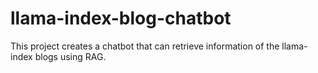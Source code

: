 # llama-index-blog-chatbot
This project creates a chatbot that can retrieve information of the llama-index blogs using RAG.
